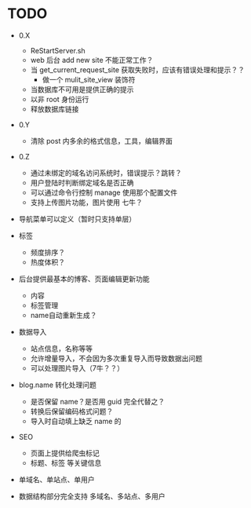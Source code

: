 TODO
====

* 0.X
	* ReStartServer.sh
	* web 后台 add new site 不能正常工作？
	* 当 get_current_request_site 获取失败时，应该有错误处理和提示？？
		* 做一个 mulit_site_view 装饰符
    * 当数据库不可用是提供正确的提示
    * 以非 root 身份运行
    * 释放数据库链接

* 0.Y
	* 清除 post 内多余的格式信息，工具，编辑界面

* 0.Z
	* 通过未绑定的域名访问系统时，错误提示？跳转？
	* 用户登陆时判断绑定域名是否正确
	* 可以通过命令行控制 manage 使用那个配置文件
	* 支持上传图片功能，图片使用 七牛？

* 导航菜单可以定义（暂时只支持单层）
* 标签
	* 频度排序？
	* 热度体积？
* 后台提供最基本的博客、页面编辑更新功能
	* 内容
	* 标签管理
	* name自动重新生成？
* 数据导入
	* 站点信息，名称等等
	* 允许增量导入，不会因为多次重复导入而导致数据出问题
	* 可以处理图片导入（7牛？？）
* blog.name 转化处理问题
	* 是否保留 name？是否用 guid 完全代替之？
	* 转换后保留编码格式问题？
	* 导入时自动填上缺乏 name 的
* SEO
	* 页面上提供给爬虫标记
	* 标题、标签 等关键信息
* 单域名、单站点、单用户
* 数据结构部分完全支持 多域名、多站点、多用户
